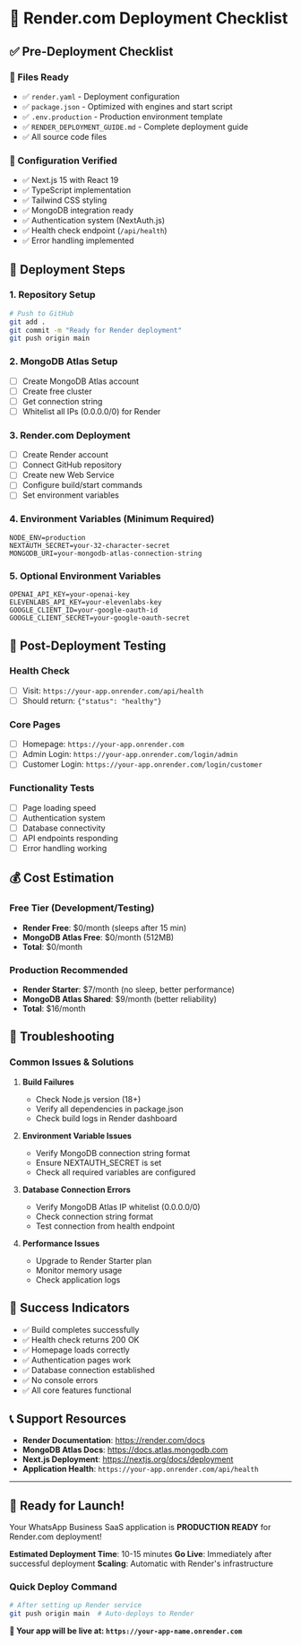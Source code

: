 # 🚀 Render.com Deployment Checklist

## ✅ Pre-Deployment Checklist

### 📁 Files Ready
- ✅ `render.yaml` - Deployment configuration
- ✅ `package.json` - Optimized with engines and start script
- ✅ `.env.production` - Production environment template
- ✅ `RENDER_DEPLOYMENT_GUIDE.md` - Complete deployment guide
- ✅ All source code files

### 🔧 Configuration Verified
- ✅ Next.js 15 with React 19
- ✅ TypeScript implementation
- ✅ Tailwind CSS styling
- ✅ MongoDB integration ready
- ✅ Authentication system (NextAuth.js)
- ✅ Health check endpoint (`/api/health`)
- ✅ Error handling implemented

## 🎯 Deployment Steps

### 1. Repository Setup
```bash
# Push to GitHub
git add .
git commit -m "Ready for Render deployment"
git push origin main
```

### 2. MongoDB Atlas Setup
- [ ] Create MongoDB Atlas account
- [ ] Create free cluster
- [ ] Get connection string
- [ ] Whitelist all IPs (0.0.0.0/0) for Render

### 3. Render.com Deployment
- [ ] Create Render account
- [ ] Connect GitHub repository
- [ ] Create new Web Service
- [ ] Configure build/start commands
- [ ] Set environment variables

### 4. Environment Variables (Minimum Required)
```env
NODE_ENV=production
NEXTAUTH_SECRET=your-32-character-secret
MONGODB_URI=your-mongodb-atlas-connection-string
```

### 5. Optional Environment Variables
```env
OPENAI_API_KEY=your-openai-key
ELEVENLABS_API_KEY=your-elevenlabs-key
GOOGLE_CLIENT_ID=your-google-oauth-id
GOOGLE_CLIENT_SECRET=your-google-oauth-secret
```

## 🧪 Post-Deployment Testing

### Health Check
- [ ] Visit: `https://your-app.onrender.com/api/health`
- [ ] Should return: `{"status": "healthy"}`

### Core Pages
- [ ] Homepage: `https://your-app.onrender.com`
- [ ] Admin Login: `https://your-app.onrender.com/login/admin`
- [ ] Customer Login: `https://your-app.onrender.com/login/customer`

### Functionality Tests
- [ ] Page loading speed
- [ ] Authentication system
- [ ] Database connectivity
- [ ] API endpoints responding
- [ ] Error handling working

## 💰 Cost Estimation

### Free Tier (Development/Testing)
- **Render Free**: $0/month (sleeps after 15 min)
- **MongoDB Atlas Free**: $0/month (512MB)
- **Total**: $0/month

### Production Recommended
- **Render Starter**: $7/month (no sleep, better performance)
- **MongoDB Atlas Shared**: $9/month (better reliability)
- **Total**: $16/month

## 🔧 Troubleshooting

### Common Issues & Solutions

1. **Build Failures**
   - Check Node.js version (18+)
   - Verify all dependencies in package.json
   - Check build logs in Render dashboard

2. **Environment Variable Issues**
   - Verify MongoDB connection string format
   - Ensure NEXTAUTH_SECRET is set
   - Check all required variables are configured

3. **Database Connection Errors**
   - Verify MongoDB Atlas IP whitelist (0.0.0.0/0)
   - Check connection string format
   - Test connection from health endpoint

4. **Performance Issues**
   - Upgrade to Render Starter plan
   - Monitor memory usage
   - Check application logs

## 🎉 Success Indicators

- ✅ Build completes successfully
- ✅ Health check returns 200 OK
- ✅ Homepage loads correctly
- ✅ Authentication pages work
- ✅ Database connection established
- ✅ No console errors
- ✅ All core features functional

## 📞 Support Resources

- **Render Documentation**: https://render.com/docs
- **MongoDB Atlas Docs**: https://docs.atlas.mongodb.com
- **Next.js Deployment**: https://nextjs.org/docs/deployment
- **Application Health**: `https://your-app.onrender.com/api/health`

---

## 🚀 Ready for Launch!

Your WhatsApp Business SaaS application is **PRODUCTION READY** for Render.com deployment!

**Estimated Deployment Time**: 10-15 minutes
**Go Live**: Immediately after successful deployment
**Scaling**: Automatic with Render's infrastructure

### Quick Deploy Command
```bash
# After setting up Render service
git push origin main  # Auto-deploys to Render
```

**🎯 Your app will be live at: `https://your-app-name.onrender.com`**
